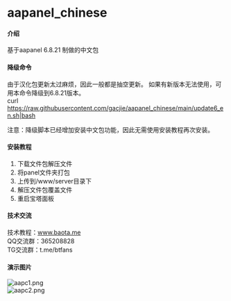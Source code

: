# aapanel_chinese

#### 介绍
基于aapanel 6.8.21 制做的中文包

#### 降级命令
由于汉化包更新太过麻烦，因此一般都是抽空更新。
如果有新版本无法使用，可用本命令降级到6.8.21版本。           
curl https://raw.githubusercontent.com/gacjie/aapanel_chinese/main/update6_en.sh|bash        

注意：降级脚本已经增加安装中文包功能，因此无需使用安装教程再次安装。

#### 安装教程
1.  下载文件包解压文件
2.  将panel文件夹打包
3.  上传到/www/server目录下
4.  解压文件包覆盖文件
5.  重启宝塔面板
 
#### 技术交流   
     
技术教程：www.baota.me     
QQ交流群：365208828     
TG交流群：t.me/btfans    
#### 演示图片    
 ![aapc1.png](https://raw.githubusercontent.com/gacjie/aapanel_chinese/main/aapc1.png)   
 ![aapc2.png](https://raw.githubusercontent.com/gacjie/aapanel_chinese/main/aapc2.png)   
